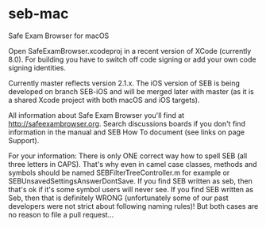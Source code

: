 # seb-mac
Safe Exam Browser for macOS

Open SafeExamBrowser.xcodeproj in a recent version of XCode (currently 8.0). For building you have to switch off code signing or add your own code signing identities. 

Currently master reflects version 2.1.x. The iOS version of SEB is being developed on branch SEB-iOS and will be merged later with master (as it is a shared Xcode project with both macOS and iOS targets).

All information about Safe Exam Browser you'll find at http://safeexambrowser.org. Search discussions boards if you don't find  information in the manual and SEB How To document (see links on page Support).

For your information: There is only ONE correct way how to spell SEB (all three letters in CAPS). That's why even in camel case classes, methods and symbols should be named SEBFilterTreeController.m for example or SEBUnsavedSettingsAnswerDontSave. If you find SEB written as seb, then that's ok if it's some symbol users will never see. If you find SEB written as Seb, then that is definitely WRONG (unfortunately some of our past developers were not strict about following naming rules)! But both cases are no reason to file a pull request...
